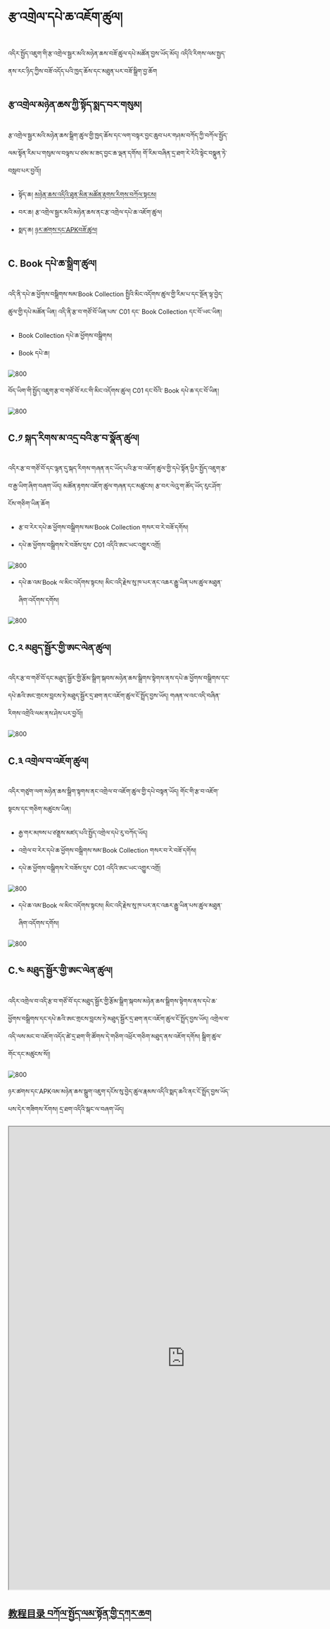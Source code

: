 # རྩ་འགྲེལ་དཔེ་ཆ་འཇོག་ཚུལ།

འདིར་སྤྱོད་འཇུག་གི་རྩ་འགྲེལ་སྦྱར་མའི་མཉེན་ཆས་བཟོ་ཚུལ་དཔེ་མཚོན་བྱས་ཡོད་མོད། འདིའི་རིགས་ལམ་སྤྱད་ནས་རང་ཉིད་ཀྱིས་བཟོ་འདོད་པའི་ཁྱད་ཆོས་དང་མཐུན་པར་བཟོ་སྒྲིག་བྱ་ཆོག
## རྩ་འགྲེལ་མཉེན་ཆས་ཀྱི་སྟོད་སྨད་བར་གསུམ།

རྩ་འགྲེལ་སྦྱར་མའི་མཉེན་ཆས་སྒྲིག་ཚུལ་གྱི་ཁྱད་ཆོས་དང་ལག་བསྟར་བྱང་ཆུབ་པར་གཤམ་བཀོད་ཀྱི་བཀོལ་སྤྱོད་ལམ་སྟོན་རིམ་པ་གསུམ་ལ་བལྟས་པ་ཙམ་མ་ཟད་བྱང་ཆ་ལྡན་དགོས།
གོ་རིམ་བཞིན་དྲ་ཐག་རེ་རེའི་སྟེང་བསྣུན་ཏེ་བསླབ་པར་བྱའོ།།
- སྟོད་ཆ། [མཉེན་ཆས་འདིའི་ཐུན་མིན་མཚོན་རྟགས་རིགས་བཀོལ་སྟངས།](https://github.com/buda-base/budax/blob/master/howtoguides/SAB03/index.md#%E0%BD%A2%E0%BE%A9%E0%BD%A0%E0%BD%82%E0%BE%B2%E0%BD%BA%E0%BD%A3%E0%BD%A6%E0%BE%A6%E0%BE%B1%E0%BD%A2%E0%BD%98%E0%BD%A0%E0%BD%B2%E0%BD%98%E0%BD%89%E0%BD%BA%E0%BD%93%E0%BD%86%E0%BD%A6%E0%BD%A6%E0%BE%92%E0%BE%B2%E0%BD%B2%E0%BD%82%E0%BD%9A%E0%BD%B4%E0%BD%A3)
- བར་ཆ། རྩ་འགྲེལ་སྦྱར་མའི་མཉེན་ཆས་ནང་རྩ་འགྲེལ་དཔེ་ཆ་འཇོག་ཚུལ།
- སྨད་ཆ། [ཉར་ཚགས་དང་APKབཟོ་ཚུལ།](https://github.com/buda-base/budax/blob/master/howtoguides/SAB05/index.md#%E0%BD%89%E0%BD%A2%E0%BD%9A%E0%BD%82%E0%BD%A6%E0%BD%91%E0%BD%84apk-%E0%BD%96%E0%BD%9F%E0%BD%BC%E0%BD%9A%E0%BD%B4%E0%BD%A3)

## C. Book དཔེ་ཆ་སྒྲིག་ཚུལ།

འདི་ནི་དཔེ་ཆ་ཕྱོགས་བསྒྲིགས་སམ་Book Collection སྤྱིའི་མིང་འདོགས་ཚུལ་གྱི་རིམ་པ་དང་སྔོན་ལྟ་བྱེད་ཚུལ་གྱི་དཔེ་མཚོན་ཡིན། འདི་ནི་རྩ་བ་གཙོ་བོ་ཡིན་པས་ C01 དང་ Book Collection དང་བོ་ཡང་ཡིན།
- Book Collection དཔེ་ཆ་ཕྱོགས་བསྒྲིགས།
- Book དཔེ་ཆ།

![800](images/000010.gif)

བོད་ཡིག་གི་སྤྱོད་འཇུག་རྩ་བ་གཙོ་བོ་རང་གི་མིང་འདོགས་ཚུལ། C01 དང་བོའི་ Book དཔེ་ཆ་དང་བོ་ཡིན།

![800](images/000011.gif)
## C.༡ སྐད་རིགས་མ་འདྲ་བའི་རྩ་བ་སྣོན་ཚུལ།

འདིར་རྩ་བ་གཙོ་བོ་དང་ལྷན་དུ་སྐད་རིགས་གཞན་ནང་ཡོད་པའི་རྩ་བ་འཇོག་ཚུལ་གྱི་དཔེ་སྟོན་ཕྱིར་སྤྱོད་འཇུག་རྩ་བ་རྒྱ་ཡིག་ཞིག་བཞག་ཡོད། མཚོན་རྟགས་འཇོག་ཚུལ་གཞན་དང་མཚུངས། རྩ་བར་ལེའུ་ག་ཚོད་ཡོད་རུང་ཤོག་ངོས་གཅིག་ཡིན་ཆོག
- རྩ་བ་རེར་དཔེ་ཆ་ཕྱོགས་བསྒྲིགས་སམ་Book Collection གསར་བ་རེ་བཟོ་དགོས།
- དཔེ་ཆ་ཕྱོགས་བསྒྲིགས་རེ་བཟོས་དུས་ C01 འདིའི་ཨང་ཡང་འགྱུར་འགྲོ།

![800](images/000012.gif)

- དཔེ་ཆ་འམ་Book ལ་མིང་འདོགས་སྟངས། མིང་འདི་རྗེས་སུ་ཁ་པར་ནང་འཆར་རྒྱུ་ཡིན་པས་ཚུལ་མཐུན་ཞིག་འདོགས་དགོས།

![800](images/000013.gif)

## C.༢ མཐུད་སྦྱོར་གྱི་ཨང་ལེན་ཚུལ།

འདིར་རྩ་བ་གཙོ་བོ་དང་མཐུད་སྦྱོར་གྱི་རྩོམ་སྒྲིག་སྐབས་མཉེན་ཆས་སྒྲིགས་སྟེགས་ནས་དཔེ་ཆ་ཕྱོགས་བསྒྲིགས་དང་དཔེ་ཆའི་ཨང་གྲངས་བླངས་ཏེ་མཐུད་སྦྱོར་དྲ་ཐག་ནང་འཇོག་ཚུལ་ངོ་སྤྲོད་བྱས་ཡོད། གཞན་ལ་འང་འདི་བཞིན་རིགས་འགྲེའི་ལམ་ནས་ཤེས་པར་བྱའོ།།

![800](images/000014.gif)

## C.༣ འགྲེལ་བ་འཇོག་ཚུལ།

འདིར་གཙུག་ལག་མཉེན་ཆས་སྒྲིག་སྟགས་ནང་འགྲེལ་བ་འཇོག་ཚུལ་གྱི་དཔེ་བསྟན་ཡོད། གོང་གི་རྩ་བ་འཇོག་སྟངས་དང་གཅིག་མཚུངས་ཡིན།
- རྒྱ་གར་མཁས་པ་ཙནྡྲས་མཛད་པའི་སྤྱོད་འགྲེལ་དཔེ་རུ་བཀོད་ཡོད།
- འགྲེལ་བ་རེར་དཔེ་ཆ་ཕྱོགས་བསྒྲིགས་སམ་Book Collection གསར་བ་རེ་བཟོ་དགོས།
- དཔེ་ཆ་ཕྱོགས་བསྒྲིགས་རེ་བཟོས་དུས་ C01 འདིའི་ཨང་ཡང་འགྱུར་འགྲོ།

![800](images/000015.gif)

- དཔེ་ཆ་འམ་Book ལ་མིང་འདོགས་སྟངས། མིང་འདི་རྗེས་སུ་ཁ་པར་ནང་འཆར་རྒྱུ་ཡིན་པས་ཚུལ་མཐུན་ཞིག་འདོགས་དགོས།

![800](images/000016.gif)

## C.༤ མཐུད་སྦྱོར་གྱི་ཨང་ལེན་ཚུལ།

འདིར་འགྲེལ་བ་འདི་རྩ་བ་གཙོ་བོ་དང་མཐུད་སྦྱོར་གྱི་རྩོམ་སྒྲིག་སྐབས་མཉེན་ཆས་སྒྲིགས་སྟེགས་ནས་དཔེ་ཆ་ཕྱོགས་བསྒྲིགས་དང་དཔེ་ཆའི་ཨང་གྲངས་བླངས་ཏེ་མཐུད་སྦྱོར་དྲ་ཐག་ནང་འཇོག་ཚུལ་ངོ་སྤྲོད་བྱས་ཡོད། འགྲེལ་བ་འདི་ལས་མང་བ་འཇོག་འདོད་ཚེ་དྲ་ཐག་གི་ཚོགས་དེ་གཅིག་འཕྲོར་གཅིག་མཐུད་ནས་འཇོག་དགོས། སྒྲིག་ཚུལ་གོང་དང་མཚུངས་སོ།།

![800](images/000017.gif)

ཉར་ཚགས་དང་APKའམ་མཉེན་ཆས་སྒྲུག་འཇུག་དངོས་སུ་བྱེད་ཚུལ་རྣམས་འདིའི་སྨད་ཆའི་ནང་ངོ་སྤྲོད་བྱས་ཡོད་པས་དེར་གཟིགས་རོགས། དྲ་ཐག་འདིའི་སྒང་ལ་བཞག་ཡོད།

<p class="hide top"><iframe src="https://shimowendang.com/forms/cytvT6t9G9DhKHRJ/fill?channel=1" style="height:1050px;width:800px;"></iframe></p>

##  [教程目录 བཀོལ་སྤྱོད་ལམ་སྟོན་གྱི་དཀར་ཆག](https://github.com/buda-base/budax)